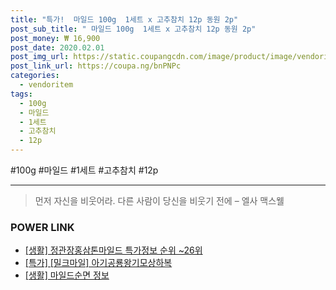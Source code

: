 ```yaml
--- 
title: "특가!  마일드 100g  1세트 x 고추참치 12p 동원 2p" 
post_sub_title: " 마일드 100g  1세트 x 고추참치 12p 동원 2p" 
post_money: ₩ 16,900 
post_date: 2020.02.01 
post_img_url: https://static.coupangcdn.com/image/product/image/vendoritem/2019/06/19/4389502902/3ad0a979-f494-4b8f-ae4c-4c2d457c2a4d.jpg 
post_link_url: https://coupa.ng/bnPNPc 
categories: 
  - vendoritem 
tags: 
  - 100g 
  - 마일드 
  - 1세트 
  - 고추참치 
  - 12p 
--- 
```

  #100g #마일드 #1세트 #고추참치 #12p 
<hr> 

> 먼저 자신을 비웃어라. 다른 사람이 당신을 비웃기 전에  – 엘사 맥스웰 


### POWER LINK

* <a href="https://blog.naver.com/sakai111/221778736744" target="_blank"> [생활] 정관장홍삼톤마일드 특가정보 순위 ~26위</a>
* <a href="https://blog.naver.com/santokki14/221789532099" target="_blank">[특가] [밀크마일] 아기공룡왕기모상하복</a>
* <a href="https://blog.naver.com/sakai111/221765476865" target="_blank"> [생활] 마일드순면 정보 </a>
